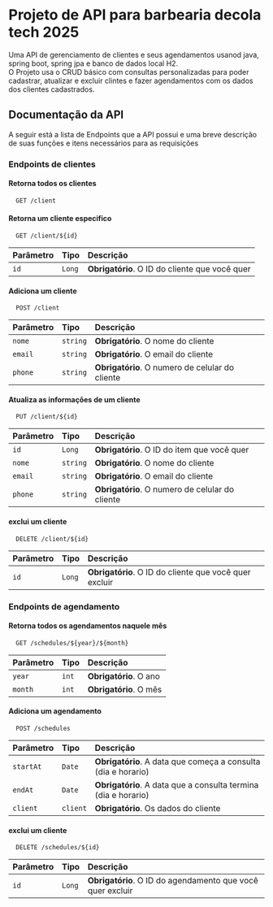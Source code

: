 
# Projeto de API para barbearia decola tech 2025

Uma API de gerenciamento de clientes e seus agendamentos usanod java, spring boot, spring jpa e banco de dados local H2. \
O Projeto usa o CRUD básico com consultas personalizadas para poder cadastrar, atualizar e excluir clintes e fazer agendamentos com os dados dos clientes cadastrados.
## Documentação da API

A seguir está a lista de Endpoints que a API possui e uma breve descrição de suas funções e itens necessários para as requisições

### Endpoints de clientes

#### Retorna todos os clientes

```http
  GET /client
```

#### Retorna um cliente especifico

```http
  GET /client/${id}
```

| Parâmetro   | Tipo       | Descrição                                   |
| :---------- | :--------- | :------------------------------------------ |
| `id`      | `Long` | **Obrigatório**. O ID do cliente que você quer |

#### Adiciona um cliente

```http
  POST /client
```

| Parâmetro   | Tipo       | Descrição                                   |
| :---------- | :--------- | :------------------------------------------ |
| `nome`      | `string` | **Obrigatório**. O nome do cliente |
| `email`      | `string` | **Obrigatório**. O email do cliente |
| `phone`      | `string` | **Obrigatório**. O numero de celular do cliente |

#### Atualiza as informações de um cliente

```http
  PUT /client/${id}
```

| Parâmetro   | Tipo       | Descrição                                   |
| :---------- | :--------- | :------------------------------------------ |
| `id`      | `Long` | **Obrigatório**. O ID do item que você quer |
| `nome`      | `string` | **Obrigatório**. O nome do cliente |
| `email`      | `string` | **Obrigatório**. O email do cliente |
| `phone`      | `string` | **Obrigatório**. O numero de celular do cliente |

#### exclui um cliente

```http
  DELETE /client/${id}
```

| Parâmetro   | Tipo       | Descrição                                   |
| :---------- | :--------- | :------------------------------------------ |
| `id`      | `Long` | **Obrigatório**. O ID do cliente que você quer excluir |

### Endpoints de agendamento

#### Retorna todos os agendamentos naquele mês

```http
  GET /schedules/${year}/${month}
```
| Parâmetro   | Tipo       | Descrição                                   |
| :---------- | :--------- | :------------------------------------------ |
| `year`      | `int` | **Obrigatório**. O ano |
| `month`      | `int` | **Obrigatório**. O mês |

#### Adiciona um agendamento

```http
  POST /schedules
```

| Parâmetro   | Tipo       | Descrição                                   |
| :---------- | :--------- | :------------------------------------------ |
| `startAt`      | `Date` | **Obrigatório**. A data que começa a consulta (dia e horario) |
| `endAt`      | `Date` | **Obrigatório**. A data que a consulta termina (dia e horario) |
| `client`      | `client` | **Obrigatório**. Os dados do cliente |

#### exclui um cliente

```http
  DELETE /schedules/${id}
```

| Parâmetro   | Tipo       | Descrição                                   |
| :---------- | :--------- | :------------------------------------------ |
| `id`      | `Long` | **Obrigatório**. O ID do agendamento que você quer excluir |
